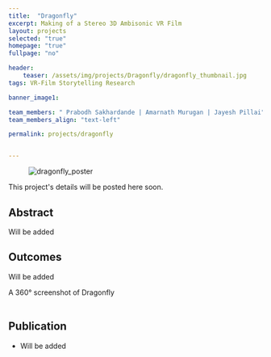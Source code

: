 ```yaml
---
title:  "Dragonfly"
excerpt: Making of a Stereo 3D Ambisonic VR Film
layout: projects   
selected: "true"
homepage: "true"
fullpage: "no"

header:
    teaser: /assets/img/projects/Dragonfly/dragonfly_thumbnail.jpg
tags: VR-Film Storytelling Research  

banner_image1:

team_members: " Prabodh Sakhardande | Amarnath Murugan | Jayesh Pillai"
team_members_align: "text-left"

permalink: projects/dragonfly


---
```


<figure class="align-center" style="width:100%;">
  <img src="{{ site.url }}{{ site.baseurl }}/assets/img/projects/Dragonfly/dragonfly_poster.jpg" alt="dragonfly_poster">
</figure> 


This project's details will be posted here soon.

## Abstract

Will be added


## Outcomes

Will be added

<!-- 360-degree image embed. -->
<div class = "vr_single">
<a-scene loading-screen="dotsColor: white; backgroundColor: #008055;" class = "" embedded vr-mode-ui="enabled: false" style="margin:0px; padding:0px;">
  <!-- 360-degree image. -->
  <a-entity rotation="0 0 0" animation="property: rotation; to: 0 360 0; loop: true; dur: 500000; easing: linear">
        <a-sky class = "ARcarousel" id="image-360" radius="100" rotation="0 -90 0" src="{{ site.baseurl }}/assets/img/360/360_dragonfly.jpg"></a-sky>
    </a-entity>
</a-scene>
</div>
  <figcaption>A 360° screenshot of Dragonfly</figcaption>

<br>

## Publication

- Will be added
